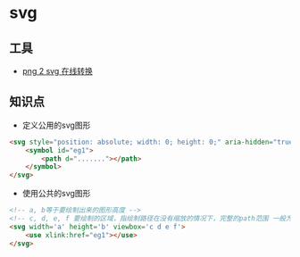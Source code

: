 # svg

## 工具
- [png 2 svg 在线转换](https://png2svg.com/zh/)

## 知识点
- 定义公用的svg图形
```html
<svg style="position: absolute; width: 0; height: 0;" aria-hidden="true">
    <symbol id="eg1">
        <path d="......."></path>
    </symbol>
</svg>
```
- 使用公共的svg图形
```html
<!-- a, b等于要绘制出来的图形高度 -->
<!-- c, d, e, f 要绘制的区域，指绘制路径在没有缩放的情况下，完整的path范围 一般为 0 0 xMax yMax -->
<svg width='a' height='b' viewbox='c d e f'>
    <use xlink:href="eg1"></use>
</svg>
```